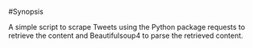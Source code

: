 #Synopsis

A simple script to scrape Tweets using the Python package requests to retrieve the content and Beautifulsoup4 to parse the retrieved content.
